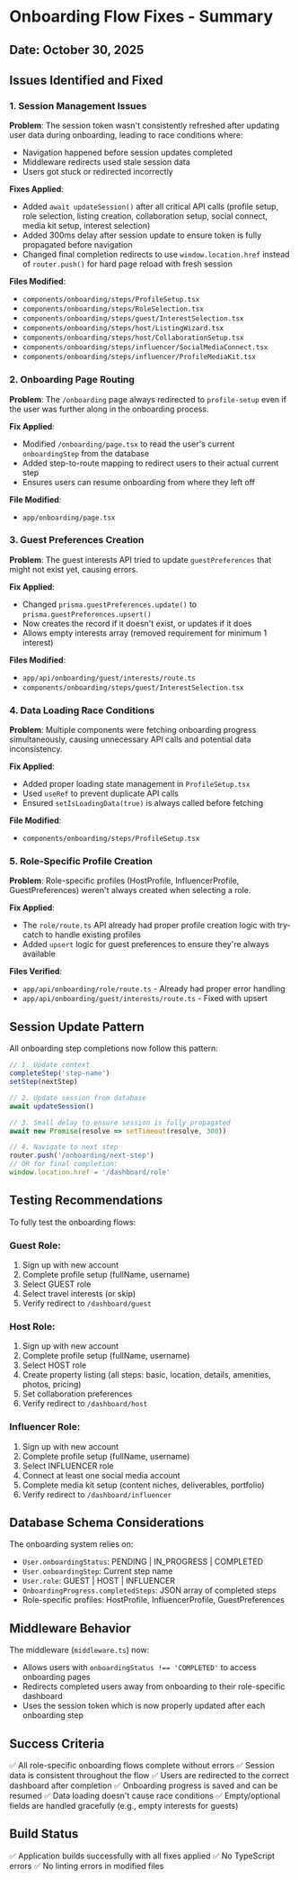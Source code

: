 # Onboarding Flow Fixes - Summary

## Date: October 30, 2025

## Issues Identified and Fixed

### 1. Session Management Issues

**Problem**: The session token wasn't consistently refreshed after updating user data during onboarding, leading to race conditions where:
- Navigation happened before session updates completed
- Middleware redirects used stale session data
- Users got stuck or redirected incorrectly

**Fixes Applied**:
- Added `await updateSession()` after all critical API calls (profile setup, role selection, listing creation, collaboration setup, social connect, media kit setup, interest selection)
- Added 300ms delay after session update to ensure token is fully propagated before navigation
- Changed final completion redirects to use `window.location.href` instead of `router.push()` for hard page reload with fresh session

**Files Modified**:
- `components/onboarding/steps/ProfileSetup.tsx`
- `components/onboarding/steps/RoleSelection.tsx`
- `components/onboarding/steps/guest/InterestSelection.tsx`
- `components/onboarding/steps/host/ListingWizard.tsx`
- `components/onboarding/steps/host/CollaborationSetup.tsx`
- `components/onboarding/steps/influencer/SocialMediaConnect.tsx`
- `components/onboarding/steps/influencer/ProfileMediaKit.tsx`

### 2. Onboarding Page Routing

**Problem**: The `/onboarding` page always redirected to `profile-setup` even if the user was further along in the onboarding process.

**Fix Applied**:
- Modified `/onboarding/page.tsx` to read the user's current `onboardingStep` from the database
- Added step-to-route mapping to redirect users to their actual current step
- Ensures users can resume onboarding from where they left off

**File Modified**:
- `app/onboarding/page.tsx`

### 3. Guest Preferences Creation

**Problem**: The guest interests API tried to update `guestPreferences` that might not exist yet, causing errors.

**Fix Applied**:
- Changed `prisma.guestPreferences.update()` to `prisma.guestPreferences.upsert()`
- Now creates the record if it doesn't exist, or updates if it does
- Allows empty interests array (removed requirement for minimum 1 interest)

**Files Modified**:
- `app/api/onboarding/guest/interests/route.ts`
- `components/onboarding/steps/guest/InterestSelection.tsx`

### 4. Data Loading Race Conditions

**Problem**: Multiple components were fetching onboarding progress simultaneously, causing unnecessary API calls and potential data inconsistency.

**Fix Applied**:
- Added proper loading state management in `ProfileSetup.tsx`
- Used `useRef` to prevent duplicate API calls
- Ensured `setIsLoadingData(true)` is always called before fetching

**File Modified**:
- `components/onboarding/steps/ProfileSetup.tsx`

### 5. Role-Specific Profile Creation

**Problem**: Role-specific profiles (HostProfile, InfluencerProfile, GuestPreferences) weren't always created when selecting a role.

**Fix Applied**:
- The `role/route.ts` API already had proper profile creation logic with try-catch to handle existing profiles
- Added `upsert` logic for guest preferences to ensure they're always available

**Files Verified**:
- `app/api/onboarding/role/route.ts` - Already had proper error handling
- `app/api/onboarding/guest/interests/route.ts` - Fixed with upsert

## Session Update Pattern

All onboarding step completions now follow this pattern:

```typescript
// 1. Update context
completeStep('step-name')
setStep(nextStep)

// 2. Update session from database
await updateSession()

// 3. Small delay to ensure session is fully propagated
await new Promise(resolve => setTimeout(resolve, 300))

// 4. Navigate to next step
router.push('/onboarding/next-step')
// OR for final completion:
window.location.href = '/dashboard/role'
```

## Testing Recommendations

To fully test the onboarding flows:

### Guest Role:
1. Sign up with new account
2. Complete profile setup (fullName, username)
3. Select GUEST role
4. Select travel interests (or skip)
5. Verify redirect to `/dashboard/guest`

### Host Role:
1. Sign up with new account
2. Complete profile setup (fullName, username)
3. Select HOST role
4. Create property listing (all steps: basic, location, details, amenities, photos, pricing)
5. Set collaboration preferences
6. Verify redirect to `/dashboard/host`

### Influencer Role:
1. Sign up with new account
2. Complete profile setup (fullName, username)
3. Select INFLUENCER role
4. Connect at least one social media account
5. Complete media kit setup (content niches, deliverables, portfolio)
6. Verify redirect to `/dashboard/influencer`

## Database Schema Considerations

The onboarding system relies on:
- `User.onboardingStatus`: PENDING | IN_PROGRESS | COMPLETED
- `User.onboardingStep`: Current step name
- `User.role`: GUEST | HOST | INFLUENCER
- `OnboardingProgress.completedSteps`: JSON array of completed steps
- Role-specific profiles: HostProfile, InfluencerProfile, GuestPreferences

## Middleware Behavior

The middleware (`middleware.ts`) now:
- Allows users with `onboardingStatus !== 'COMPLETED'` to access onboarding pages
- Redirects completed users away from onboarding to their role-specific dashboard
- Uses the session token which is now properly updated after each onboarding step

## Success Criteria

✅ All role-specific onboarding flows complete without errors
✅ Session data is consistent throughout the flow
✅ Users are redirected to the correct dashboard after completion
✅ Onboarding progress is saved and can be resumed
✅ Data loading doesn't cause race conditions
✅ Empty/optional fields are handled gracefully (e.g., empty interests for guests)

## Build Status

✅ Application builds successfully with all fixes applied
✅ No TypeScript errors
✅ No linting errors in modified files


